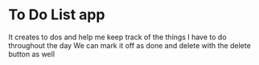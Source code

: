# To Do List app

It creates to dos and help me keep track of the things I have to do throughout the day
We can mark it off as done and delete with the delete button as well
